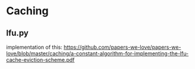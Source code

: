 # Caching

## lfu.py
implementation of this: https://github.com/papers-we-love/papers-we-love/blob/master/caching/a-constant-algorithm-for-implementing-the-lfu-cache-eviction-scheme.pdf